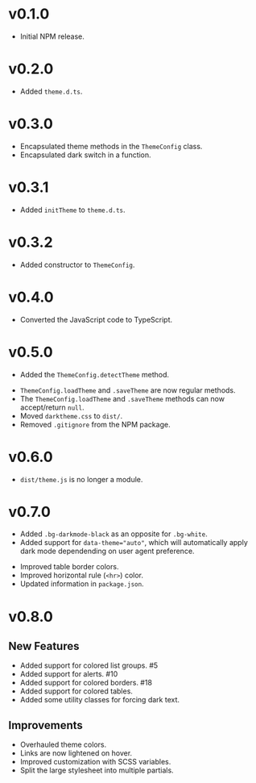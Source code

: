# v0.1.0

* Initial NPM release.

# v0.2.0

+ Added `theme.d.ts`.

# v0.3.0

* Encapsulated theme methods in the `ThemeConfig` class.
* Encapsulated dark switch in a function.

# v0.3.1

+ Added `initTheme` to `theme.d.ts`.

# v0.3.2

+ Added constructor to `ThemeConfig`.

# v0.4.0

* Converted the JavaScript code to TypeScript.

# v0.5.0

+ Added the `ThemeConfig.detectTheme` method.
* `ThemeConfig.loadTheme` and `.saveTheme` are now regular methods.
* The `ThemeConfig.loadTheme` and `.saveTheme` methods can now accept/return `null`.
* Moved `darktheme.css` to `dist/`.
* Removed `.gitignore` from the NPM package.

# v0.6.0

* `dist/theme.js` is no longer a module.

# v0.7.0

+ Added `.bg-darkmode-black` as an opposite for `.bg-white`.
+ Added support for `data-theme="auto"`, which will automatically apply dark mode dependending on user agent preference.
* Improved table border colors.
* Improved horizontal rule (`<hr>`) color.
* Updated information in `package.json`.

# v0.8.0

## New Features

+ Added support for colored list groups. #5
+ Added support for alerts. #10
+ Added support for colored borders. #18
+ Added support for colored tables.
+ Added some utility classes for forcing dark text.

## Improvements

* Overhauled theme colors.
* Links are now lightened on hover.
* Improved customization with SCSS variables.
* Split the large stylesheet into multiple partials.
